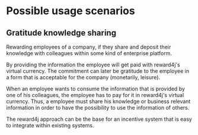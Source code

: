 # Possible usage scenarios #

## Gratitude knowledge sharing ##

Rewarding employees of a company, if they share and deposit their knowledge with colleagues within some kind of enterprise platform.

By providing the information the employee will get paid with reward4j's virtual currency. The commitment can later be gratitude to the employee in a form that is acceptable for the company (monetarily, leisure).

When an employee wants to consume the information that is provided by one of his colleagues, the employee has to pay for it in reward4j's virtual currency. Thus, a employee must share his knowledge or business relevant information in order to have the possibility to use the information of others.

The reward4j approach can be the base for an incentive system that is easy to integrate within existing systems.